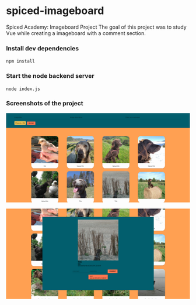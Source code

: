 # spiced-imageboard
Spiced Academy: Imageboard Project
The goal of this project was to study Vue while creating a imageboard with a comment section.


### Install dev dependencies
```
npm install
```

### Start the node backend server
```
node index.js
```

### Screenshots of the project

![Screenshot](/screenshots/scrn1.png?raw=true "Screenshot 1")

![Screenshot](/screenshots/scrn2.png?raw=true "Screenshot 2")


